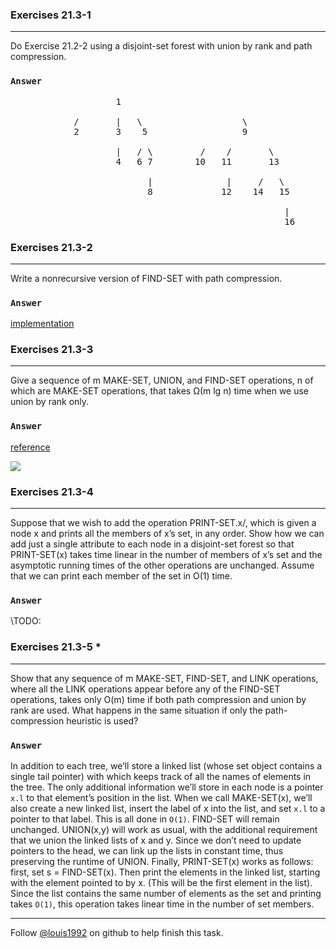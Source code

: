 ### Exercises 21.3-1
***
Do Exercise 21.2-2 using a disjoint-set forest with union by rank and path compression.

### `Answer`

<pre>
					1
				
			/		|	\	   				\	
			2		3    5					9
			
					|	/ \			/    /		 \
					4   6 7		   10   11		 13
					
						  |				 |	   /   \
	   					  8  			12    14   15
	   					  
	   					  						    |
	   					  						    16
</pre>

### Exercises 21.3-2
***
Write a nonrecursive version of FIND-SET with path compression.

### `Answer`
[implementation](./uf.cpp)

### Exercises 21.3-3
***
Give a sequence of m MAKE-SET, UNION, and FIND-SET operations, n of which are MAKE-SET operations, that takes Ω(m lg n) time when we use union by rank only.

### `Answer`
[reference](http://www.cs.toronto.edu/~avner/teaching/263/A/4sol.pdf)

![](./repo/s3/1.png)

### Exercises 21.3-4
***
Suppose that we wish to add the operation PRINT-SET.x/, which is given a node x and prints all the members of x’s set, in any order. Show how we can add just a single attribute to each node in a disjoint-set forest so that PRINT-SET(x) takes time linear in the number of members of x’s set and the asymptotic running times of the other operations are unchanged. Assume that we can print each member of the set in O(1) time.

### `Answer`
\\TODO:

### Exercises 21.3-5 *
***
Show that any sequence of m MAKE-SET, FIND-SET, and LINK operations, where all the LINK operations appear before any of the FIND-SET operations, takes only O(m) time if both path compression and union by rank are used. What happens in the same situation if only the path-compression heuristic is used?

### `Answer`
In addition to each tree, we’ll store a linked list (whose set object contains a single tail pointer) with which keeps track of all the names of elements in the tree.  The only additional information we’ll store in each node is a pointer `x.l` to that element’s position in the list.  When we call MAKE-SET(x), we’ll also create a new linked list, insert the label of x into the list, and set `x.l` to a pointer to that label. This is all done in `O(1)`. FIND-SET will remain unchanged. UNION(x,y) will work as usual, with the additional requirement that we union the linked lists of x and y. Since we don’t need to update pointers to the head, we can link up the lists in constant time, thus preserving the runtime of UNION. Finally, PRINT-SET(x) works as follows:  first,  set s = FIND-SET(x).  Then print  the  elements  in  the  linked  list,  starting  with  the  element  pointed  to  by x. (This will be the first element in the list).  Since the list contains the same number  of  elements  as  the  set  and  printing  takes `O(1)`, this operation  takes linear time in the number of set members.

***
Follow [@louis1992](https://github.com/gzc) on github to help finish this task.

